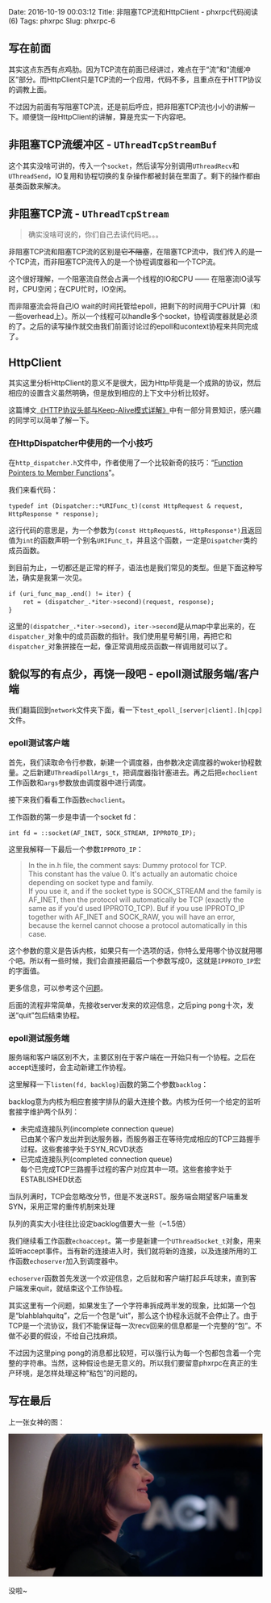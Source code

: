 Date: 2016-10-19 00:03:12
Title: 非阻塞TCP流和HttpClient - phxrpc代码阅读(6)
Tags: phxrpc
Slug: phxrpc-6

## 写在前面

其实这点东西有点鸡肋。因为TCP流在前面已经讲过，难点在于“流”和“流缓冲区”部分。而HttpClient只是TCP流的一个应用，代码不多，且重点在于HTTP协议的调教上面。

不过因为前面有写阻塞TCP流，还是前后呼应，把非阻塞TCP流也小小的讲解一下。顺便饶一段HttpClient的讲解，算是充实一下内容吧。

## 非阻塞TCP流缓冲区 - `UThreadTcpStreamBuf`

这个其实没啥可讲的，传入一个`socket`，然后读写分别调用`UThreadRecv`和`UThreadSend`，IO复用和协程切换的复杂操作都被封装在里面了。剩下的操作都由基类函数来解决。

## 非阻塞TCP流 - `UThreadTcpStream`

> 确实没啥可说的，你们自己去读代码吧。。。

非阻塞TCP流和阻塞TCP流的区别是~~它不阻塞~~，在阻塞TCP流中，我们传入的是一个TCP流，而非阻塞TCP流传入的是一个协程调度器和一个TCP流。

这个很好理解，一个阻塞流自然会占满一个线程的IO和CPU —— 在阻塞流IO读写时，CPU空闲；在CPU忙时，IO空闲。

而非阻塞流会将自己IO wait的时间托管给epoll，把剩下的时间用于CPU计算（和一些overhead上）。所以一个线程可以handle多个socket，协程调度器就是必须的了。之后的读写操作就交由我们前面讨论过的epoll和ucontext协程来共同完成了。

## HttpClient

其实这里分析HttpClient的意义不是很大，因为Http毕竟是一个成熟的协议，然后相应的设置含义虽然明确，但是放到相应的上下文中分析比较好。

这篇博文[《HTTP协议头部与Keep-Alive模式详解》][1]中有一部分背景知识，感兴趣的同学可以简单了解一下。

### 在HttpDispatcher中使用的一个小技巧

在`http_dispatcher.h`文件中，作者使用了一个比较新奇的技巧：“[Function Pointers to Member Functions][2]”。

我们来看代码：

```
typedef int (Dispatcher::*URIFunc_t)(const HttpRequest & request, HttpResponse * response);
```

这行代码的意思是，为一个参数为`(const HttpRequest&, HttpResponse*)`且返回值为`int`的函数声明一个别名`URIFunc_t`，并且这个函数，一定是`Dispatcher`类的成员函数。

到目前为止，一切都还是正常的样子，语法也是我们常见的类型。但是下面这种写法，确实是我第一次见。

```
if (uri_func_map_.end() != iter) {
    ret = (dispatcher_.*iter->second)(request, response);
}
```

这里的`(dispatcher_.*iter->second)`，`iter->second`是从map中拿出来的，在`dispatcher_`对象中的成员函数的指针。我们使用星号解引用，再把它和`dispatcher_`对象拼接在一起，像正常调用成员函数一样调用就可以了。

## 貌似写的有点少，再饶一段吧 - epoll测试服务端/客户端

我们翻篇回到`network`文件夹下面，看一下`test_epoll_[server|client].[h|cpp]`文件。

### epoll测试客户端

首先，我们读取命令行参数，新建一个调度器，由参数决定调度器的woker协程数量。之后新建`UThreadEpollArgs_t`，把调度器指针塞进去。再之后把`echoclient`工作函数和`args`参数放由调度器中进行调度。

接下来我们看看工作函数`echoclient`。

工作函数的第一步是申请一个socket fd：

```
int fd = ::socket(AF_INET, SOCK_STREAM, IPPROTO_IP);
```
这里我解释一下最后一个参数`IPPROTO_IP`：


> In the in.h file, the comment says: Dummy protocol for TCP.      
This constant has the value 0. It's actually an automatic choice depending on socket type and family.      
If you use it, and if the socket type is SOCK_STREAM and the family is AF_INET, then the protocol will automatically be TCP (exactly the same as if you'd used IPPROTO_TCP). Buf if you use IPPROTO_IP together with AF_INET and SOCK_RAW, you will have an error, because the kernel cannot choose a protocol automatically in this case.

这个参数的意义是告诉内核，如果只有一个选项的话，你特么爱用哪个协议就用哪个吧。所以有一些时候，我们会直接把最后一个参数写成0，这就是`IPPROTO_IP`宏的字面值。

更多信息，可以参考这个[问题][3]。

后面的流程非常简单，先接收server发来的欢迎信息，之后ping pong十次，发送“quit”包后结束协程。

### epoll测试服务端

服务端和客户端区别不大，主要区别在于客户端在一开始只有一个协程。之后在accept连接时，会主动新建工作协程。

这里解释一下`listen(fd, backlog)`函数的第二个参数`backlog`：

backlog意为内核为相应套接字排队的最大连接个数。内核为任何一个给定的监听套接字维护两个队列：

* 未完成连接队列(incomplete connection queue)          
已由某个客户发出并到达服务器，而服务器正在等待完成相应的TCP三路握手过程。这些套接字处于SYN_RCVD状态
* 已完成连接队列(completed connection queue)       
每个已完成TCP三路握手过程的客户对应其中一项。这些套接字处于ESTABLISHED状态

当队列满时，TCP会忽略改分节，但是不发送RST。服务端会期望客户端重发SYN，采用正常的重传机制来处理


队列的真实大小往往比设定backlog值要大一些（~1.5倍）

我们继续看工作函数`echoaccept`。第一步是新建一个`UThreadSocket_t`对象，用来监听accept事件。当有新的连接进入时，我们就将新的连接，以及连接所用的工作函数`echoserver`加入到调度器中。

`echoserver`函数首先发送一个欢迎信息，之后就和客户端打起乒乓球来，直到客户端发来quit，就结束这个工作协程。

其实这里有一个问题，如果发生了一个字符串拆成两半发的现象，比如第一个包是“blahblahquitq”，之后一个包是“uit”，那么这个协程永远就不会停止了。由于TCP是一个流协议，我们不能保证每一次recv回来的信息都是一个完整的“包”。不做不必要的假设，不给自己找麻烦。

不过因为这里ping pong的消息都比较短，可以强行认为每一个包都包含着一个完整的字符串。当然，这种假设也是无意义的。所以我们要留意phxrpc在真正的生产环境，是怎样处理这种“粘包”的问题的。

## 写在最后

上一张女神的图：

![](https://github.com/Wizmann/assets/raw/master/wizmann-pic/16-10-19/89151689.jpg)

没啦~

[1]: https://www.byvoid.com/blog/http-keep-alive-header
[2]: http://tipsandtricks.runicsoft.com/Cpp/MemberFunctionPointers.html
[3]: http://stackoverflow.com/questions/24590818/what-is-the-difference-between-ipproto-ip-and-ipproto-raw

